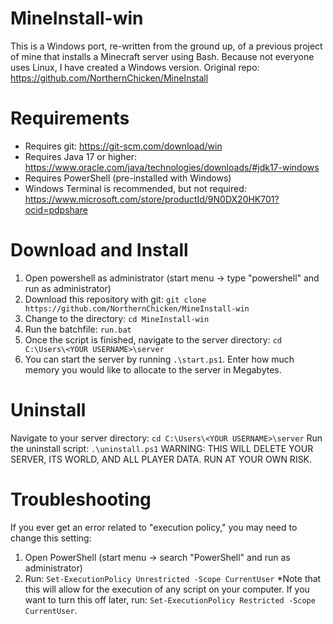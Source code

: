 # MineInstall-win
This is a Windows port, re-written from the ground up, of a previous project of mine that installs a Minecraft server using Bash. Because not everyone uses Linux, I have created a Windows version.
Original repo: https://github.com/NorthernChicken/MineInstall

# Requirements
* Requires git: https://git-scm.com/download/win
* Requires Java 17 or higher: https://www.oracle.com/java/technologies/downloads/#jdk17-windows
* Requires PowerShell (pre-installed with Windows)
* Windows Terminal is recommended, but not required: https://www.microsoft.com/store/productId/9N0DX20HK701?ocid=pdpshare

# Download and Install
1. Open powershell as administrator (start menu -> type "powershell" and run as administrator)
2. Download this repository with git: ```git clone https://github.com/NorthernChicken/MineInstall-win```
3. Change to the directory: ```cd MineInstall-win```
4. Run the batchfile: ```run.bat```
5. Once the script is finished, navigate to the server directory: ```cd C:\Users\<YOUR USERNAME>\server```
6. You can start the server by running ```.\start.ps1```. Enter how much memory you would like to allocate to the server in Megabytes.

# Uninstall
Navigate to your server directory: ```cd C:\Users\<YOUR USERNAME>\server```
Run the uninstall script: ```.\uninstall.ps1``` WARNING: THIS WILL DELETE YOUR SERVER, ITS WORLD, AND ALL PLAYER DATA. RUN AT YOUR OWN RISK.

# Troubleshooting
If you ever get an error related to "execution policy," you may need to change this setting:
1. Open PowerShell (start menu -> search "PowerShell" and run as administrator)
2. Run: ```Set-ExecutionPolicy Unrestricted -Scope CurrentUser```
*Note that this will allow for the execution of any script on your computer. If you want to turn this off later, run: ```Set-ExecutionPolicy Restricted -Scope CurrentUser```.
